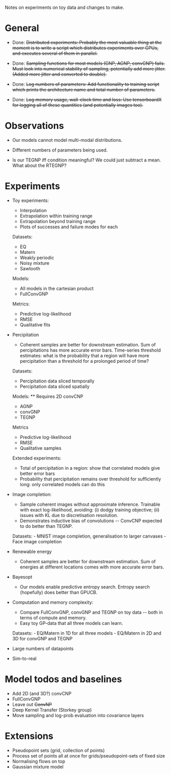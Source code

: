 Notes on experiments on toy data and changes to make.

# General

- Done: ~~Distributed experiments: Probably the most valuable thing at the moment is to write a script which distributes experiments over GPUs, and executes several of them in parallel.~~

- Done: ~~Sampling functions for most models (GNP, AGNP, convGNP) fails. Must look into numerical stability of sampling, potentially add more jitter. (Added more jitter and converted to double).~~

- Done: ~~Log numbers of parameters: Add functionality to training script which prints the architecture name and total number of parameters.~~

- Done: ~~Log memory usage, wall-clock time and loss: Use tensorboardX for logging all of these quantities (and potentially images too).~~


# Observations

- Our models cannot model multi-modal distributions.

- Different numbers of parameters being used.

- Is our TEGNP iff condition meaningful? We could just subtract a mean. What about the RTEGNP?



# Experiments

- Toy experiments:
    - Interpolation
    - Extrapolation within training range
    - Extrapolation beyond training range
    - Plots of successes and failure modes for each
    
    Datasets:
    - EQ
    - Matern
    - Weakly periodic
    - Noisy mixture
    - Sawtooth
    
    Models:
    - All models in the cartesian product
    - FullConvGNP
    
    Metrics:
    - Predictive log-likelihood
    - RMSE
    - Qualitative fits


- Percipitation
    - Coherent samples are better for downstream estimation. Sum of percipitations has more accurate error bars. Time-series threshold estimates: what is the probability that a region will have more percipitation than a threshold for a prolonged period of time?
    
    Datasets:
    - Percipitation data sliced temporally
    - Percipitation data sliced spatially
        
    Models:
    ** Requires 2D convCNP
    - AGNP
    - convGNP
    - TEGNP
    
    Metrics
    - Predictive log-likelihood
    - RMSE
    - Qualitative samples
    
    Extended experiments:
    - Total of percipitation in a region: show that correlated models give better error bars
    - Probability that percipitation remains over threshold for sufficiently long: only correlated models can do this
    
    

- Image completion:
    - Sample coherent images without approximate inference. Trainable with exact log-likelihood, avoiding: (i) dodgy training objective; (ii) issues with KL due to discretisation resolution.
    - Demonstrates inductive bias of convolutions -- ConvCNP expected to do better than TEGNP.
    
    Datasets:
        - MNIST image completion, generalisation to larger canvases
        - Face image completion
    
- Renewable energy
    - Coherent samples are better for downstream estimation. Sum of energies at different locations comes with more accurate error bars.

- Bayesopt
    - Our models enable predictive entropy search. Entropy search (hopefully) does better than GPUCB.

- Computation and memory complexity:
    - Compare FullConvGNP, convGNP and TEGNP on toy data -- both in terms of compute and memory.
    - Easy toy GP-data that all three models can learn.
    
    Datasets:
        - EQ/Matern in 1D for all three models
        - EQ/Matern in 2D and 3D for convGNP and TEGNP

- Large numbers of datapoints

- Sim-to-real



# Model todos and baselines

- Add 2D (and 3D?) convCNP
- FullConvGNP
- Leave out ~~ConvNP~~
- Deep Kernel Transfer (Storkey group)
- Move sampling and log-prob evaluation into covariance layers


# Extensions

- Pseudopoint sets (grid, collection of points)
- Process set of points all at once for grids/pseudopoint-sets of fixed size
- Normalising flows on top
- Gaussian mixture model
